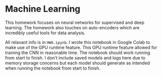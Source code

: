 # Machine Learning

This homework focuses on neural networks for supervised and deep learning. The homework also touches on auto-encoders which are incredibly useful tools for data analysis.

All relavant info is in `HW6.ipynb`. I wrote this notebook in Google Colab to make use of the GPU runtime feature. This GPU runtime feature allowed for training the CNN in reasonable time. The notebook should work running from start to finish. I don't include saved models and logs here due to memory storage concerns but each model should generate as intended when running the notebook from start to finish.
